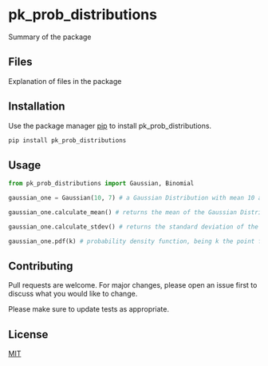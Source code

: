 # pk_prob_distributions

Summary of the package

## Files

Explanation of files in the package

## Installation

Use the package manager [pip](https://pip.pypa.io/en/stable/) to install pk_prob_distributions.

```bash
pip install pk_prob_distributions
```

## Usage

```python
from pk_prob_distributions import Gaussian, Binomial

gaussian_one = Gaussian(10, 7) # a Gaussian Distribution with mean 10 and standard deviation 7

gaussian_one.calculate_mean() # returns the mean of the Gaussian Distribution

gaussian_one.calculate_stdev() # returns the standard deviation of the Gaussian Distribution

gaussian_one.pdf(k) # probability density function, being k the point for calculating the probability density function

```

## Contributing
Pull requests are welcome. For major changes, please open an issue first to discuss what you would like to change.

Please make sure to update tests as appropriate.

## License
[MIT](https://choosealicense.com/licenses/mit/)